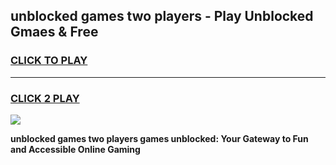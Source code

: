 
## unblocked games two players - Play Unblocked Gmaes & Free
<h3>
<a href="https://premium.freeplayer.one?title=unblocked_games_two_players&ref=19F">CLICK TO PLAY</a></h3>
<hr>

<h3>
<a href="https://premium.freeplayer.one?title=unblocked_games_two_players&ref=19F">CLICK 2 PLAY</a>
  
</h3>

<a href="https://premium.freeplayer.one?title=unblocked_games_two_players&ref=19F/"><img src="https://clearcache.store/games.png"></a>


**unblocked games two players games unblocked: Your Gateway to Fun and Accessible Online Gaming**
